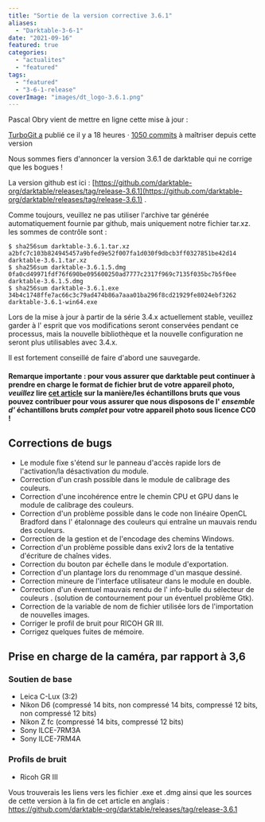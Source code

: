 ```yaml
---
title: "Sortie de la version corrective 3.6.1"
aliases:
  - "Darktable-3-6-1"
date: "2021-09-16"
featured: true
categories:
  - "actualites"
  - "featured"
tags:
  - "featured"
  - "3-6-1-release"
coverImage: "images/dt_logo-3.6.1.png"
---
```


Pascal Obry vient de mettre en ligne cette mise à jour :

[TurboGit a](https://github.com/TurboGit) publié ce il y a 18 heures · [1050 commits](https://github.com/darktable-org/darktable/compare/release-3.6.1...master) à maîtriser depuis cette version

 

Nous sommes fiers d'annoncer la version 3.6.1 de darktable qui ne corrige que les bogues !

La version github est ici : [https://github.com/darktable-org/darktable/releases/tag/release-3.6.1](https://github.com/darktable-org/darktable/releases/tag/release-3.6.1) .

Comme toujours, veuillez ne pas utiliser l'archive tar générée automatiquement fournie par github, mais uniquement notre fichier tar.xz. les sommes de contrôle sont :

```
$ sha256sum darktable-3.6.1.tar.xz
a2bfc7c103b824945457a9bfed9e52f007fa1d030f9dbcb3ff0327851be42d14 darktable-3.6.1.tar.xz
$ sha256sum darktable-3.6.1.5.dmg
0fa0cd49971fdf76f690be095600250ad7777c2317f969c7135f035bc7b5f0ee darktable-3.6.1.5.dmg
$ sha256sum darktable-3.6.1.exe
34b4c1748ffe7ac66c3c79ad474b86a7aaa01ba296f8cd21929fe8024ebf3262 darktable-3.6.1-win64.exe
```

Lors de la mise à jour à partir de la série 3.4.x actuellement stable, veuillez garder à l' esprit que vos modifications seront conservées pendant ce processus, mais la nouvelle bibliothèque et la nouvelle configuration ne seront plus utilisables avec 3.4.x.

Il est fortement conseillé de faire d'abord une sauvegarde.

#### Remarque importante : pour vous assurer que darktable peut continuer à prendre en charge le format de fichier brut de votre appareil photo, _veuillez_ lire [cet article](https://discuss.pixls.us/t/raw-samples-wanted/5420?u=lebedevri) sur la manière/les échantillons bruts que vous pouvez contribuer pour vous assurer que nous disposons de l' _ensemble d'_ échantillons bruts _complet_ pour votre appareil photo sous licence CC0 !

## Corrections de bugs

- Le module fixe s'étend sur le panneau d'accès rapide lors de l'activation/la désactivation du module.
- Correction d'un crash possible dans le module de calibrage des couleurs.
- Correction d'une incohérence entre le chemin CPU et GPU dans le module de calibrage des couleurs.
- Correction d'un problème possible dans le code non linéaire OpenCL Bradford dans l' étalonnage des couleurs qui entraîne un mauvais rendu des couleurs.
- Correction de la gestion et de l'encodage des chemins Windows.
- Correction d'un problème possible dans exiv2 lors de la tentative d'écriture de chaînes vides.
- Correction du bouton par échelle dans le module d'exportation.
- Correction d'un plantage lors du renommage d'un masque dessiné.
- Correction mineure de l'interface utilisateur dans le module en double.
- Correction d'un éventuel mauvais rendu de l' info-bulle du sélecteur de couleurs . (solution de contournement pour un éventuel problème Gtk).
- Correction de la variable de nom de fichier utilisée lors de l'importation de nouvelles images.
- Corriger le profil de bruit pour RICOH GR III.
- Corrigez quelques fuites de mémoire.

## Prise en charge de la caméra, par rapport à 3,6

### Soutien de base

- Leica C-Lux (3:2)
- Nikon D6 (compressé 14 bits, non compressé 14 bits, compressé 12 bits, non compressé 12 bits)
- Nikon Z fc (compressé 14 bits, compressé 12 bits)
- Sony ILCE-7RM3A
- Sony ILCE-7RM4A

### Profils de bruit

- Ricoh GR III

Vous trouverais les liens vers les fichier .exe et .dmg ainsi que les sources de cette version à la fin de cet article en anglais : https://github.com/darktable-org/darktable/releases/tag/release-3.6.1
